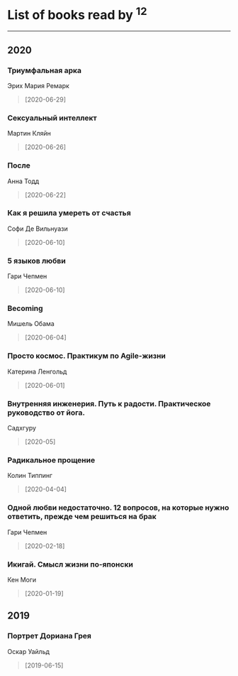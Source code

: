 # List of books read by [](https://plus.google.com/u/0/104731829794763834502/)<sup>12</sup>
---

## 2020

### Триумфальная арка
Эрих Мария Ремарк
> [2020-06-29] 


### Сексуальный интеллект
Мартин Кляйн
> [2020-06-26] 


### После
Анна Тодд
> [2020-06-22] 


### Как я решила умереть от счастья
Софи Де Вильнуази
> [2020-06-10] 


### 5 языков любви
Гари Чепмен
> [2020-06-10] 


### Becoming
Мишель Обама
> [2020-06-04] 


### Просто космос. Практикум по Agile-жизни
Катерина Ленгольд
> [2020-06-01] 


### Внутренняя инженерия. Путь к радости. Практическое руководство от йога.
Садхгуру
> [2020-05] 


### Радикальное прощение
Колин Типпинг
> [2020-04-04] 


### Одной любви недостаточно. 12 вопросов, на которые нужно ответить, прежде чем решиться на брак
Гари Чепмен
> [2020-02-18] 


### Икигай. Смысл жизни по-японски
Кен Моги
> [2020-01-19] 



## 2019

### Портрет Дориана Грея
Оскар Уайльд
> [2019-06-15] 



